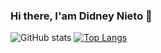 ### Hi there, I'am Didney Nieto  👋

![GitHub stats](https://github-readme-stats.vercel.app/api?username=didneyn&show_icons=true&theme=radical)
[![Top Langs](https://github-readme-stats.vercel.app/api/top-langs/?username=didneyn&layout=compact)](https://github.com/didneyn/github-readme-stats)
